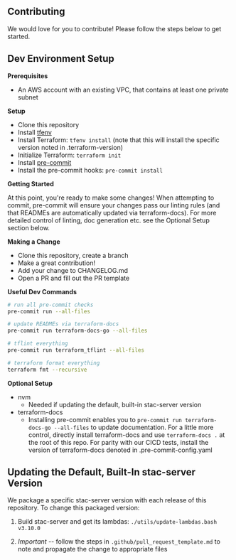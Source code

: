 ## Contributing

We would love for you to contribute! Please follow the steps below to get started.

## Dev Environment Setup

**Prerequisites**

- An AWS account with an existing VPC, that contains at least one private subnet

**Setup**

- Clone this repository
- Install [tfenv](https://github.com/tfutils/tfenv)
- Install Terraform: `tfenv install` (note that this will install the specific version noted in .terraform-version)
- Initialize Terraform: `terraform init`
- Install [pre-commit](https://github.com/pre-commit/pre-commit)
- Install the pre-commit hooks: `pre-commit install`

**Getting Started**

At this point, you're ready to make some changes! When attempting to commit, pre-commit will ensure your changes pass our linting rules (and that READMEs are automatically updated via terraform-docs). For more detailed control of linting, doc generation etc. see the Optional Setup section below.

**Making a Change**

- Clone this repository, create a branch
- Make a great contribution!
- Add your change to CHANGELOG.md
- Open a PR and fill out the PR template

**Useful Dev Commands**

```bash
# run all pre-commit checks
pre-commit run --all-files

# update READMEs via terraform-docs
pre-commit run terraform-docs-go --all-files

# tflint everything
pre-commit run terraform_tflint --all-files

# terraform format everything
terraform fmt --recursive
```

**Optional Setup**

- nvm
  - Needed if updating the default, built-in stac-server version
- terraform-docs
  - Installing pre-commit enables you to `pre-commit run terraform-docs-go --all-files` to update documentation. For a little more control, directly install terraform-docs and use `terraform-docs .` at the root of this repo. For parity with our CICD tests, install the version of terraform-docs denoted in .pre-commit-config.yaml

## Updating the Default, Built-In stac-server Version

We package a specific stac-server version with each release of this repository. To change this packaged version:

1. Build stac-server and get its lambdas: `./utils/update-lambdas.bash v3.10.0`

2. *Important* -- follow the steps in `.github/pull_request_template.md` to note and propagate the change to appropriate files
